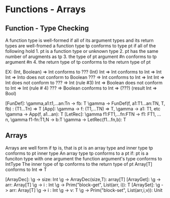 # Functions - Arrays

## Function - Type Checking
  A function type is well-formed if all of its argument types and its
  return types are well-fromed
  a function type tp conforms to type pt if all of the following hold
    1. pt is a function type or unknown type
    2. pt has the same number of arugments as tp
    3. the type of pt argument #n conforms to tp argument #n
    4. the return type of tp conforms to the return type of pt

  EX:
    (Int, Boolean) => Int conforms to ??? (Int)
    Int => Int conforms to Int => Int
    Int => Into does not conform to Boolean
    ??? => Int conforms to Int => Int 
    Int => Int does not conform to ??? => Int (rule #3)
    Int => Boolean does not conform to Int => Int (rule # 4)
    ??? => Boolean conforms to Int => (???) (result Int => Bool)

  [FunDef]:
    \gamma,a1:t1,...an:Tn -> fb: T
    \gamma -> FunDef(f, a1:T1...an:TN, T, fb) : (T1...Tn) => T
  [App]:
    \gamma -> f: (T1,...TN) => T, \gamma -> a1: T1, etc
    \gamma -> App(f, a1...an): T
  [LetRec]:
    \gamma f1:FT1,...fn:FTN -> f1: FT1, ... n, \gamma f1-fn:T1,N -> b:T
    \gamma -> LetRec(f1...fn,b): T

## Arrays
  Arrays are well form if tp is, that is
    pt is an array type and
    inner type tp conforms to pt inner type
  An array type tp conforms to a pt if:
    pt is a funciton type with one argument
    the function argument's type conforms to IntType
    The inner type of tp conforms to the return type of pt
  Array[T] conforms to Int => T
  
  [ArrayDec]:
    \g -> size: Int
    \g -> ArrayDec(size,T): array[T]
  [ArrayGet]:
    \g -> arr: Array[T] \g -> i : Int
    \g -> Prim("block-get", List(arr, i)): T
  [ArraySet]:
    \g -> arr: Array[T] \g -> i : Int \g -> v: T
    \g -> Prim("block-set", List(arr,i,v)): Unit
